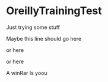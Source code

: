 # OreillyTrainingTest

Just trying some stuff

Maybe this line should go here

or here

or here

A winRar Is yoou
